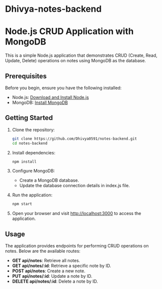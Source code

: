 # Dhivya-notes-backend

# Node.js CRUD Application with MongoDB

This is a simple Node.js application that demonstrates CRUD (Create, Read, Update, Delete) operations on notes using MongoDB as the database.

## Prerequisites

Before you begin, ensure you have the following installed:

- Node.js: [Download and Install Node.js](https://nodejs.org/)
- MongoDB: [Install MongoDB](https://docs.mongodb.com/manual/installation/)

## Getting Started

1. Clone the repository:

    ```bash
    git clone https://github.com/Dhivya0591/notes-backend.git
    cd notes-backend
    ```

2. Install dependencies:

    ```bash
    npm install
    ```

3. Configure MongoDB:

    - Create a MongoDB database.
    - Update the database connection details in index.js file.

4. Run the application:

    ```bash
    npm start
    ```

5. Open your browser and visit [http://localhost:3000](http://localhost:3000) to access the application.

## Usage

The application provides endpoints for performing CRUD operations on notes. Below are the available routes:

- **GET api/notes**: Retrieve all notes.
- **GET api/notes/:id**: Retrieve a specific note by ID.
- **POST api/notes**: Create a new note.
- **PUT api/notes/:id**: Update a note by ID.
- **DELETE api/notes/:id**: Delete a note by ID.
